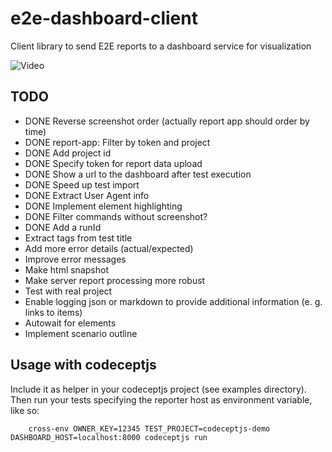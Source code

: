 e2e-dashboard-client
====================

Client library to send E2E reports to a dashboard service for visualization

![Video](./doc/going-from-red-to-green-test.gif)

## TODO

- DONE Reverse screenshot order (actually report app should order by time)
- DONE report-app: Filter by token and project
- DONE Add project id
- DONE Specify token for report data upload
- DONE Show a url to the dashboard after test execution
- DONE Speed up test import
- DONE Extract User Agent info
- DONE Implement element highlighting
- DONE Filter commands without screenshot?
- DONE Add a runId
- Extract tags from test title
- Add more error details (actual/expected)
- Improve error messages
- Make html snapshot
- Make server report processing more robust
- Test with real project
- Enable logging json or markdown to provide additional information (e. g. links to items)
- Autowait for elements
- Implement scenario outline


## Usage with codeceptjs

Include it as helper in your codeceptjs project (see examples directory). Then run your tests
specifying the reporter host as environment variable, like so:

```
    cross-env OWNER_KEY=12345 TEST_PROJECT=codeceptjs-demo DASHBOARD_HOST=localhost:8000 codeceptjs run
```